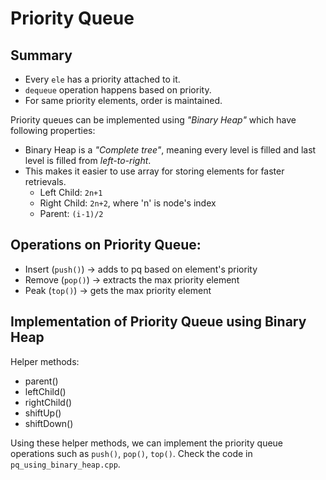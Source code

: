 # Priority Queue
## Summary
- Every `ele` has a priority attached to it.
- `dequeue` operation happens based on priority.
- For same priority elements, order is maintained.

Priority queues can be implemented using *"Binary Heap"* which have following properties:
- Binary Heap is a *"Complete tree"*, meaning every level is filled and last level is filled from *left-to-right*.
- This makes it easier to use array for storing elements for faster retrievals.
    - Left Child: `2n+1`
    - Right Child: `2n+2`, where 'n' is node's index
    - Parent: `(i-1)/2`

## Operations on Priority Queue:
- Insert (`push()`) -> adds to pq based on element's priority
- Remove (`pop()`) -> extracts the max priority element
- Peak (`top()`) -> gets the max priority element

## Implementation of Priority Queue using Binary Heap

Helper methods:
- parent()
- leftChild()
- rightChild()
- shiftUp()
- shiftDown()

Using these helper methods, we can implement the priority queue operations such as `push()`, `pop()`, `top()`. Check the code in `pq_using_binary_heap.cpp`.